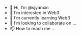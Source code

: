 - 👋 Hi, I’m @sjyanxin
- 👀 I’m interested in Web3
- 🌱 I’m currently learning Web3
- 💞️ I’m looking to collaborate on ...
- 📫 How to reach me ...

<!---
sjyanxin/sjyanxin is a ✨ special ✨ repository because its `README.md` (this file) appears on your GitHub profile.
You can click the Preview link to take a look at your changes.
--->
